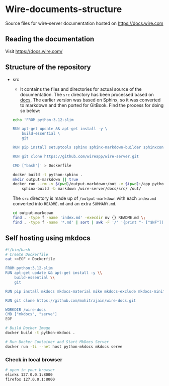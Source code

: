 # Wire-documents-structure

Source files for wire-server documentation hosted on <https://docs.wire.com>

## Reading the documentation

Visit <https://docs.wire.com/>

## Structure of the repository
- src 
    - It contains the files and directories for actual source of the documentation. The `src` directory has been processed based on [docs](https://github.com/wireapp/wire-server/tree/develop/docs). The earlier version was based on Sphinx, so it was converted to markdown and then ported for GitBook. Find the process for doing so below: 

    ```bash
    echo 'FROM python:3.12-slim

    RUN apt-get update && apt-get install -y \
        build-essential \
        git

    RUN pip install setuptools sphinx sphinx-markdown-builder sphinxcontrib.kroki sphinxcontrib.plantuml rst2pdf myst_parser sphinx_multiversion sphinx_reredirects sphinx_copybutton

    RUN git clone https://github.com/wireapp/wire-server.git

    CMD ["bash"]' > Dockerfile

    docker build -t python-sphinx .
    mkdir output-markdown || true
    docker run --rm -v $(pwd)/output-markdown:/out -v $(pwd):/app python-sphinx \
        sphinx-build -b markdown /wire-server/docs/src/ /out/
    ``` 
    The `src` directory is made up of `/output-markdown` with each `index.md` converted into `README.md` and an extra `SUMMARY.md`.
    ```bash
    cd output-markdown
    find . -type f -name 'index.md' -execdir mv {} README.md \;
    find . -type f -name '*.md' | sort | awk -F '/' '{print "- ["$NF"]("$0")"}' > ./SUMMARY.md
    ```

## Self hosting using mkdocs

```bash
#!/bin/bash
# Create Dockerfile
cat <<EOF > Dockerfile

FROM python:3.12-slim
RUN apt-get update && apt-get install -y \\
    build-essential \\
    git

RUN pip install mkdocs mkdocs-material mike mkdocs-exclude mkdocs-minify-plugin mkdocs-redirects mkdocs-macros-plugin pymdown-extensions

RUN git clone https://github.com/mohitrajain/wire-docs.git

WORKDIR /wire-docs
CMD ["mkdocs", "serve"]
EOF

# Build Docker Image
docker build -t python-mkdocs .

# Run Docker Container and Start MkDocs Server
docker run -ti --net host python-mkdocs mkdocs serve
```  

### Check in local browser
```bash
# open in your browser
elinks 127.0.0.1:8000
firefox 127.0.0.1:8000
```
